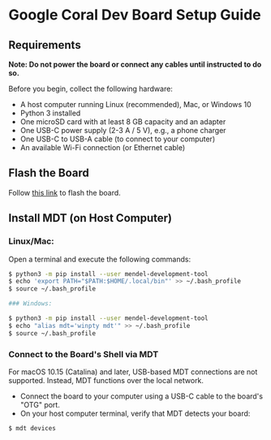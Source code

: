 # Google Coral Dev Board Setup Guide

## Requirements

**Note: Do not power the board or connect any cables until instructed to do so.**

Before you begin, collect the following hardware:

- A host computer running Linux (recommended), Mac, or Windows 10
- Python 3 installed
- One microSD card with at least 8 GB capacity and an adapter
- One USB-C power supply (2-3 A / 5 V), e.g., a phone charger
- One USB-C to USB-A cable (to connect to your computer)
- An available Wi-Fi connection (or Ethernet cable)

## Flash the Board

Follow [this link](https://coral.ai/docs/dev-board/get-started/#flash-the-board) to flash the board.

## Install MDT (on Host Computer)

### Linux/Mac:

Open a terminal and execute the following commands:

```bash
$ python3 -m pip install --user mendel-development-tool
$ echo 'export PATH="$PATH:$HOME/.local/bin"' >> ~/.bash_profile
$ source ~/.bash_profile

### Windows:

$ python3 -m pip install --user mendel-development-tool
$ echo "alias mdt='winpty mdt'" >> ~/.bash_profile
$ source ~/.bash_profile
```

### Connect to the Board's Shell via MDT

For macOS 10.15 (Catalina) and later, USB-based MDT connections are not supported. Instead, MDT functions over the local network. 

- Connect the board to your computer using a USB-C cable to the board's "OTG" port. 
- On your host computer terminal, verify that MDT detects your board:
    
```bash
$ mdt devices
```
